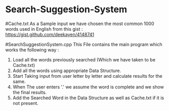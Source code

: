 # Search-Suggestion-System

#Cache.txt 
As a Sample input we have chosen the most common 1000 words used in English from this gist : 
https://gist.github.com/deekayen/4148741

#SearchSuggestionSystem.cpp
This File contains the main program which works the following way :

1. Load all the words previously searched (Which we have taken to be Cache.txt)
2. Add all the words using appropriate Data Structure.
3. Start Taking input from user letter by letter and calculate results for the same.
4. When The user enters '.' we assume the word is complete and we show the final results.
5. Add the Searched Word in the Data Structure as well as Cache.txt if it is not present.

